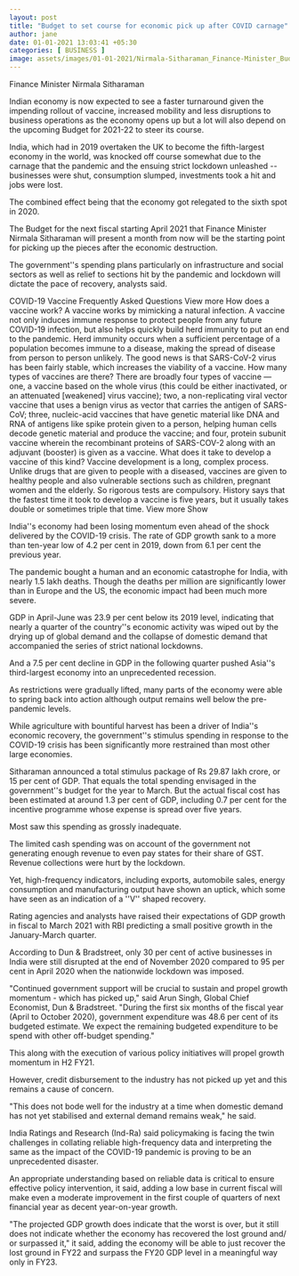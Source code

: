 ```yaml
---
layout: post
title: "Budget to set course for economic pick up after COVID carnage"
author: jane 
date: 01-01-2021 13:03:41 +05:30 
categories: [ BUSINESS ] 
image: assets/images/01-01-2021/Nirmala-Sitharaman_Finance-Minister_Budget-2019-770x433.jpg
---
```

Finance Minister Nirmala Sitharaman

Indian economy is now expected to see a faster turnaround given the impending rollout of vaccine, increased mobility and less disruptions to business operations as the economy opens up but a lot will also depend on the upcoming Budget for 2021-22 to steer its course.

India, which had in 2019 overtaken the UK to become the fifth-largest economy in the world, was knocked off course somewhat due to the carnage that the pandemic and the ensuing strict lockdown unleashed -- businesses were shut, consumption slumped, investments took a hit and jobs were lost.

The combined effect being that the economy got relegated to the sixth spot in 2020.

The Budget for the next fiscal starting April 2021 that Finance Minister Nirmala Sitharaman will present a month from now will be the starting point for picking up the pieces after the economic destruction.

The government''s spending plans particularly on infrastructure and social sectors as well as relief to sections hit by the pandemic and lockdown will dictate the pace of recovery, analysts said.

COVID-19 Vaccine Frequently Asked Questions View more How does a vaccine work? A vaccine works by mimicking a natural infection. A vaccine not only induces immune response to protect people from any future COVID-19 infection, but also helps quickly build herd immunity to put an end to the pandemic. Herd immunity occurs when a sufficient percentage of a population becomes immune to a disease, making the spread of disease from person to person unlikely. The good news is that SARS-CoV-2 virus has been fairly stable, which increases the viability of a vaccine. How many types of vaccines are there? There are broadly four types of vaccine — one, a vaccine based on the whole virus (this could be either inactivated, or an attenuated [weakened] virus vaccine); two, a non-replicating viral vector vaccine that uses a benign virus as vector that carries the antigen of SARS-CoV; three, nucleic-acid vaccines that have genetic material like DNA and RNA of antigens like spike protein given to a person, helping human cells decode genetic material and produce the vaccine; and four, protein subunit vaccine wherein the recombinant proteins of SARS-COV-2 along with an adjuvant (booster) is given as a vaccine. What does it take to develop a vaccine of this kind? Vaccine development is a long, complex process. Unlike drugs that are given to people with a diseased, vaccines are given to healthy people and also vulnerable sections such as children, pregnant women and the elderly. So rigorous tests are compulsory. History says that the fastest time it took to develop a vaccine is five years, but it usually takes double or sometimes triple that time. View more Show

India''s economy had been losing momentum even ahead of the shock delivered by the COVID-19 crisis. The rate of GDP growth sank to a more than ten-year low of 4.2 per cent in 2019, down from 6.1 per cent the previous year.

The pandemic bought a human and an economic catastrophe for India, with nearly 1.5 lakh deaths. Though the deaths per million are significantly lower than in Europe and the US, the economic impact had been much more severe.

GDP in April-June was 23.9 per cent below its 2019 level, indicating that nearly a quarter of the country''s economic activity was wiped out by the drying up of global demand and the collapse of domestic demand that accompanied the series of strict national lockdowns.

And a 7.5 per cent decline in GDP in the following quarter pushed Asia''s third-largest economy into an unprecedented recession.

As restrictions were gradually lifted, many parts of the economy were able to spring back into action although output remains well below the pre-pandemic levels.

While agriculture with bountiful harvest has been a driver of India''s economic recovery, the government''s stimulus spending in response to the COVID-19 crisis has been significantly more restrained than most other large economies.

Sitharaman announced a total stimulus package of Rs 29.87 lakh crore, or 15 per cent of GDP. That equals the total spending envisaged in the government''s budget for the year to March. But the actual fiscal cost has been estimated at around 1.3 per cent of GDP, including 0.7 per cent for the incentive programme whose expense is spread over five years.

Most saw this spending as grossly inadequate.

The limited cash spending was on account of the government not generating enough revenue to even pay states for their share of GST. Revenue collections were hurt by the lockdown.

Yet, high-frequency indicators, including exports, automobile sales, energy consumption and manufacturing output have shown an uptick, which some have seen as an indication of a ''V'' shaped recovery.

Rating agencies and analysts have raised their expectations of GDP growth in fiscal to March 2021 with RBI predicting a small positive growth in the January-March quarter.

According to Dun & Bradstreet, only 30 per cent of active businesses in India were still disrupted at the end of November 2020 compared to 95 per cent in April 2020 when the nationwide lockdown was imposed.

"Continued government support will be crucial to sustain and propel growth momentum - which has picked up," said Arun Singh, Global Chief Economist, Dun & Bradstreet. "During the first six months of the fiscal year (April to October 2020), government expenditure was 48.6 per cent of its budgeted estimate. We expect the remaining budgeted expenditure to be spend with other off-budget spending."

This along with the execution of various policy initiatives will propel growth momentum in H2 FY21.

However, credit disbursement to the industry has not picked up yet and this remains a cause of concern.

"This does not bode well for the industry at a time when domestic demand has not yet stabilised and external demand remains weak," he said.

India Ratings and Research (Ind-Ra) said policymaking is facing the twin challenges in collating reliable high-frequency data and interpreting the same as the impact of the COVID-19 pandemic is proving to be an unprecedented disaster.

An appropriate understanding based on reliable data is critical to ensure effective policy intervention, it said, adding a low base in current fiscal will make even a moderate improvement in the first couple of quarters of next financial year as decent year-on-year growth.

"The projected GDP growth does indicate that the worst is over, but it still does not indicate whether the economy has recovered the lost ground and/ or surpassed it," it said, adding the economy will be able to just recover the lost ground in FY22 and surpass the FY20 GDP level in a meaningful way only in FY23.